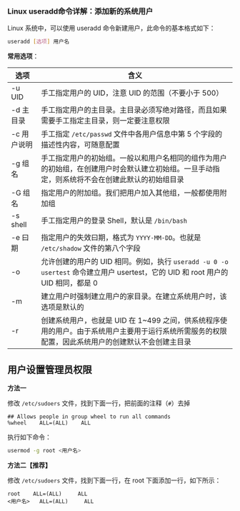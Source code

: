 ### Linux useradd命令详解：添加新的系统用户

Linux 系统中，可以使用 useradd 命令新建用户，此命令的基本格式如下：

```bash
useradd [选项] 用户名
```

**常用选项**：

| 选项        | 含义                                                                                                                                               |
| ----------- | -------------------------------------------------------------------------------------------------------------------------------------------------- |
| -u UID      | 手工指定用户的 UID，注意 UID 的范围（不要小于 500）                                                                                                |
| -d 主目录   | 手工指定用户的主目录。主目录必须写绝对路径，而且如果需要手工指定主目录，则一定要注意权限                                                           |
| -c 用户说明 | 手工指定 `/etc/passwd` 文件中各用户信息中第 5 个字段的描述性内容，可随意配置                                                                       |
| -g 组名     | 手工指定用户的初始组。一般以和用户名相同的组作为用户的初始组，在创建用户时会默认建立初始组。一旦手动指定，则系统将不会在创建此默认的初始组目录     |
| -G 组名     | 指定用户的附加组。我们把用户加入其他组，一般都使用附加组                                                                                           |
| -s shell    | 手工指定用户的登录 Shell，默认是 `/bin/bash`                                                                                                       |
| -e 曰期     | 指定用户的失效曰期，格式为 `YYYY-MM-DD`。也就是 `/etc/shadow` 文件的第八个字段                                                                     |
| -o          | 允许创建的用户的 UID 相同。例如，执行 `useradd -u 0 -o usertest` 命令建立用户 usertest，它的 UID 和 root 用户的 UID 相同，都是 0                   |
| -m          | 建立用户时强制建立用户的家目录。在建立系统用户时，该选项是默认的                                                                                   |
| -r          | 创建系统用户，也就是 UID 在 1~499 之间，供系统程序使用的用户。由于系统用户主要用于运行系统所需服务的权限配置，因此系统用户的创建默认不会创建主目录 |

## 用户设置管理员权限

**方法一**

修改 `/etc/sudoers` 文件，找到下面一行，把前面的注释（`#`）去掉

```
## Allows people in group wheel to run all commands
%wheel    ALL=(ALL)    ALL
```

执行如下命令：

```sh
usermod -g root <用户名>
```

**方法二【推荐】**

修改 `/etc/sudoers` 文件，找到下面一行，在 root 下面添加一行，如下所示：

```
root    ALL=(ALL)     ALL
<用户名>   ALL=(ALL)     ALL
```